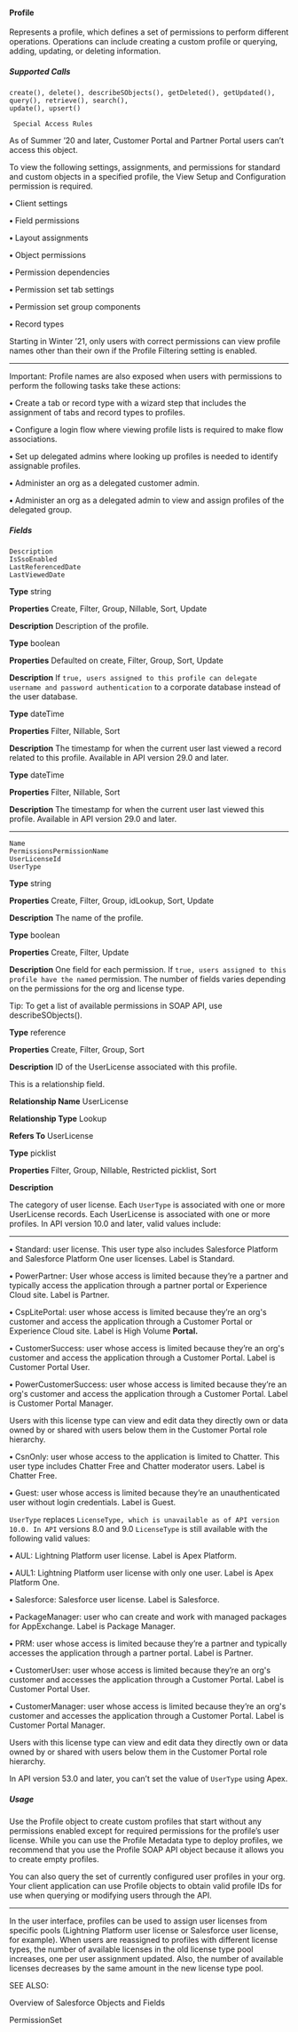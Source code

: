 #### Profile

Represents a profile, which defines a set of permissions to perform different operations. Operations can include creating a custom profile
or querying, adding, updating, or deleting information.

##### Supported Calls
```
create(), delete(), describeSObjects(), getDeleted(), getUpdated(), query(), retrieve(), search(),
update(), upsert()

 Special Access Rules

```
As of Summer ’20 and later, Customer Portal and Partner Portal users can’t access this object.

To view the following settings, assignments, and permissions for standard and custom objects in a specified profile, the View Setup and
Configuration permission is required.

**•** Client settings

**•** Field permissions

**•** Layout assignments

**•** Object permissions

**•** Permission dependencies

**•** Permission set tab settings

**•** Permission set group components

**•** Record types

Starting in Winter ’21, only users with correct permissions can view profile names other than their own if the Profile Filtering setting is
enabled.


-----

Important: Profile names are also exposed when users with permissions to perform the following tasks take these actions:

**•** Create a tab or record type with a wizard step that includes the assignment of tabs and record types to profiles.

**•** Configure a login flow where viewing profile lists is required to make flow associations.

**•** Set up delegated admins where looking up profiles is needed to identify assignable profiles.

**•** Administer an org as a delegated customer admin.

**•** Administer an org as a delegated admin to view and assign profiles of the delegated group.

##### Fields

```
Description
IsSsoEnabled
LastReferencedDate
LastViewedDate

```

**Type**
string

**Properties**
Create, Filter, Group, Nillable, Sort, Update

**Description**
Description of the profile.

**Type**
boolean

**Properties**
Defaulted on create, Filter, Group, Sort, Update

**Description**
If `true, users assigned to this profile can delegate username and password authentication`
to a corporate database instead of the user database.

**Type**
dateTime

**Properties**
Filter, Nillable, Sort

**Description**
The timestamp for when the current user last viewed a record related to this profile. Available
in API version 29.0 and later.

**Type**
dateTime

**Properties**
Filter, Nillable, Sort

**Description**
The timestamp for when the current user last viewed this profile. Available in API version 29.0
and later.


-----

```
Name
PermissionsPermissionName
UserLicenseId
UserType

```

**Type**
string

**Properties**
Create, Filter, Group, idLookup, Sort, Update

**Description**
The name of the profile.

**Type**
boolean

**Properties**
Create, Filter, Update

**Description**
One field for each permission. If `true, users assigned to this profile have the named`
permission. The number of fields varies depending on the permissions for the org and license
type.

Tip: To get a list of available permissions in SOAP API, use describeSObjects().

**Type**
reference

**Properties**
Create, Filter, Group, Sort

**Description**
ID of the UserLicense associated with this profile.

This is a relationship field.

**Relationship Name**
UserLicense

**Relationship Type**
Lookup

**Refers To**
UserLicense

**Type**
picklist

**Properties**
Filter, Group, Nillable, Restricted picklist, Sort

**Description**

The category of user license. Each `UserType` is associated with one or more UserLicense
records. Each UserLicense is associated with one or more profiles. In API version 10.0 and later,
valid values include:


-----

**•** Standard: user license. This user type also includes Salesforce Platform and Salesforce
Platform One user licenses. Label is Standard.

**•** PowerPartner: User whose access is limited because they’re a partner and typically access
the application through a partner portal or Experience Cloud site. Label is Partner.

**•** CspLitePortal: user whose access is limited because they’re an org's customer and access
the application through a Customer Portal or Experience Cloud site. Label is High Volume
**Portal.**

**•** CustomerSuccess: user whose access is limited because they’re an org's customer and
access the application through a Customer Portal. Label is Customer Portal User.

**•** PowerCustomerSuccess: user whose access is limited because they’re an org's customer
and access the application through a Customer Portal. Label is Customer Portal Manager.

Users with this license type can view and edit data they directly own or data owned by or
shared with users below them in the Customer Portal role hierarchy.

**•** CsnOnly: user whose access to the application is limited to Chatter. This user type includes
Chatter Free and Chatter moderator users. Label is Chatter Free.

**•** Guest: user whose access is limited because they’re an unauthenticated user without login
credentials. Label is Guest.

`UserType` replaces `LicenseType, which is unavailable as of API version 10.0. In API`
versions 8.0 and 9.0 `LicenseType` is still available with the following valid values:

**•** AUL: Lightning Platform user license. Label is Apex Platform.

**•** AUL1: Lightning Platform user license with only one user. Label is Apex Platform One.

**•** Salesforce: Salesforce user license. Label is Salesforce.

**•** PackageManager: user who can create and work with managed packages for AppExchange.
Label is Package Manager.

**•** PRM: user whose access is limited because they’re a partner and typically accesses the
application through a partner portal. Label is Partner.

**•** CustomerUser: user whose access is limited because they’re an org's customer and accesses
the application through a Customer Portal. Label is Customer Portal User.

**•** CustomerManager: user whose access is limited because they’re an org's customer and
accesses the application through a Customer Portal. Label is Customer Portal Manager.

Users with this license type can view and edit data they directly own or data owned by or
shared with users below them in the Customer Portal role hierarchy.

In API version 53.0 and later, you can’t set the value of `UserType` using Apex.

##### Usage

Use the Profile object to create custom profiles that start without any permissions enabled except for required permissions for the profile’s
user license. While you can use the Profile Metadata type to deploy profiles, we recommend that you use the Profile SOAP API object
because it allows you to create empty profiles.

You can also query the set of currently configured user profiles in your org. Your client application can use Profile objects to obtain valid
profile IDs for use when querying or modifying users through the API.


-----

In the user interface, profiles can be used to assign user licenses from specific pools (Lightning Platform user license or Salesforce user
license, for example). When users are reassigned to profiles with different license types, the number of available licenses in the old license
type pool increases, one per user assignment updated. Also, the number of available licenses decreases by the same amount in the new
license type pool.

SEE ALSO:

Overview of Salesforce Objects and Fields

PermissionSet
